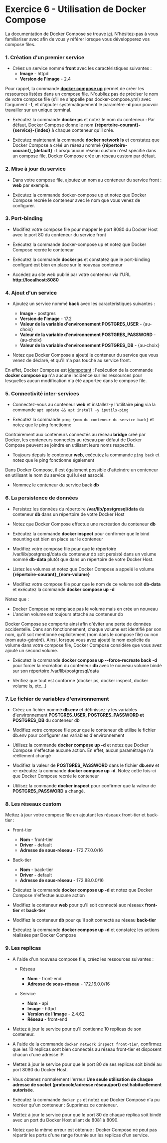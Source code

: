 # Exercice 6 - Utilisation de Docker Compose

La documentation de Docker Compose se trouve [ici](https://docs.docker.com/reference/compose-file/). N'hésitez-pas à vous familiariser avec afin de vous y référer lorsque vous développerez vos compose files.

### 1. Création d'un premier service

- Créez un service nommé **front** avec les caractéristiques suivantes :
    - **Image** - httpd
    - **Version de l'image** - 2.4

Pour rappel, la commande **[docker compose up](https://docs.docker.com/reference/cli/docker/compose/up/)** permet de créer les ressources listées dans un compose file. N'oubliez pas de préciser le nom de votre compose file (s'il ne s'appelle pas docker-compose.yml) avec l'argument **-f**, et d'ajouter systématiquement le paramètre **-d** pour pouvoir travailler sur un unique terminal.

- Exécutez la commande **docker ps** et notez le nom du conteneur : Par défaut, Docker Compose donne le nom **{répertoire-courant}-{service}-{index}** à chaque conteneur qu'il crée.

- Exécutez maintenant la commande **docker network ls** et constatez que Docker Compose a créé un réseau nommé **{répertoire-courant}_{default}** : Lorsqu'aucun réseau custom n'est spécifié dans un compose file, Docker Compose crée un réseau custom par défaut.

### 2. Mise à jour du service

- Dans votre compose file, ajoutez un nom au conteneur du service front : **web** par exemple.

- Exécutez la commande docker-compose up et notez que Docker Compose recrée le conteneur avec le nom que vous venez de configurer.

### 3. Port-binding

- Modifiez votre compose file pour mapper le port 8080 du Docker Host avec le port 80 du conteneur du service front

- Exécutez la commande docker-compose up et notez que Docker Compose recrée le conteneur

- Exécutez la commande **docker ps** et constatez que le port-binding configuré est bien en place sur le nouveau conteneur

- Accédez au site web publié par votre conteneur via l'URL **http://localhost:8080**

### 4. Ajout d'un service

- Ajoutez un service nommé **back** avec les caractéristiques suivantes :
    - **Image** - postgres
    - **Version de l'image** - 17.2
    - **Valeur de la variable d'environnement POSTGRES_USER** - {au-choix}
    - **Valeur de la variable d'environnement POSTGRES_PASSWORD** - {au-choix}
    - **Valeur de la variable d'environnement POSTGRES_DB** - {au-choix}

- Notez que Docker Compose a ajouté le conteneur du service que vous venez de déclaré, et qu'il n'a pas touché au service front.

En effet, Docker Compose est [idempotant](https://fr.wikipedia.org/wiki/Idempotence) : l'exécution de la commande **docker compose up** n'a aucune incidence sur les ressources pour lesquelles aucun modification n'a été apportée dans le compose file.

### 5. Connectivité inter-services

- Connectez-vous au conteneur **web** et installez-y l'utilitaire **ping** via la commande `apt update && apt install -y iputils-ping`

- Exécutez la commande `ping {nom-du-conteneur-du-service-back}` et notez que le ping fonctionne

Contrairement aux conteneurs connectés au réseau **bridge** créé par Docker, les conteneurs connectés au réseau par défaut de Docker Compose peuvent se joindre en utilisant leurs noms respectifs.

- Toujours depuis le conteneur **web**, exécutez la commande `ping back` et notez que le ping fonctionne également

Dans Docker Compose, il est également possible d'atteindre un conteneur en utilisant le nom du service qui lui est associé.

- Nommez le conteneur du service back **db**

### 6. La persistence de données

- Persistez les données du répertoire **/var/lib/postgresql/data** du conteneur **db** dans un répertoire de votre Docker Host

- Notez que Docker Compose effectue une recréation du conteneur **db**

- Exécutez la commande **docker inspect** pour confirmer que le bind mounting est bien en place sur le conteneur

- Modifiez votre compose file pour que le répertoire /var/lib/postgresql/data du conteneur db soit persisté dans un volume nommé **db-data** plutôt que dans un répertoire de votre Docker Host.

- Listez les volumes et notez que Docker Compose a appelé le volume **{répertoire-courant}_{nom-volume}**

- Modifiez votre compose file pour que le nom de ce volume soit **db-data** et exécutez la commande **docker compose up -d**

Notez que :

- Docker Compose ne remplace pas le volume mais en crée un nouveau
- L'ancien volume est toujours attaché au conteneur db

Docker Compose se comporte ainsi afin d'éviter une perte de données accidentelle. Dans son fonctionnement, chaque volume est identifié par son nom, qu'il soit mentionné explicitement (nom dans le compose file) ou non (nom auto-généré). Ainsi, lorsque vous avez ajouté le nom explicite du volume dans votre compose file, Docker Compose considère que vous avez ajouté un second volume.

- Exécutez la commande **docker compose up --force-recreate back -d** pour forcer la recréation du conteneur **db** avec le nouveau volume bindé sur son répertoire /var/lib/postgresql/data

- Vérifiez que tout est conforme (docker ps, docker inspect, docker volume ls, etc...)

### 7. Le fichier de variables d'environnement

- Créez un fichier nommé **db.env** et définissez-y les variables d'environnement **POSTGRES_USER, POSTGRES_PASSWORD et POSTGRES_DB** du conteneur db

- Modifiez votre compose file pour que le conteneur db utilise le fichier db.env pour configurer ses variables d'environnement

- Utilisez la commande **docker compose up -d** et notez que Docker Compose n'effectue aucune action. En effet, aucun paramétrage n'a réèllement changé

- Modifiez la valeur de **POSTGRES_PASSWORD** dans le fichier **db.env** et re-exécutez la commande **docker compose up -d**. Notez cette fois-ci que Docker Compose recrée le conteneur

- Utilisez la commande **docker inspect** pour confirmer que la valeur de **POSTGRES_PASSWORD** a changé.


### 8. Les réseaux custom

Mettez à jour votre compose file en ajoutant les réseaux front-tier et back-tier :

- Front-tier
    - **Nom** - front-tier
    - **Driver** - default
    - **Adresse de sous-réseau** - 172.77.0.0/16

- Back-tier
    - **Nom** - back-tier
    - **Driver** - default
    - **Adresse de sous-réseau** - 172.88.0.0/16

- Exécutez la commande **docker compose up -d** et notez que Docker Compose n'effectue aucune action

- Modifiez le conteneur **web** pour qu'il soit connecté aux réseaux **front-tier** et **back-tier**

- Modifiez le conteneur **db** pour qu'il soit connecté au réseau **back-tier**

- Exécutez la commande **docker compose up -d** et constatez les actions réalisées par Docker Compose

### 9. Les replicas

- A l'aide d'un nouveau compose file, créez les ressources suivantes :

    - Réseau
        - **Nom** - front-end
        - **Adresse de sous-réseau** - 172.16.0.0/16

    - Service
        - **Nom** - api
        - **Image** - httpd
        - **Version de l'image** - 2.4.62
        - **Réseau** - front-end

- Mettez à jour le service pour qu'il contienne 10 replicas de son conteneur.

- A l'aide de la commande `docker network inspect front-tier`, confirmez que les 10 replicas sont bien connectés au réseau front-tier et disposent chacun d'une adresse IP.

- Mettez à jour le service pour que le port 80 de ses replicas soit bindé au port 8080 du Docker Host.

- Vous obtenez normalement l'erreur **Une seule utilisation de chaque adresse de socket (protocole/adresse réseau/port) est habituellement autorisée**.

- Exécutez la commande `docker ps` et notez que Docker Compose n'a pu recréer qu'un conteneur : Supprimez ce conteneur.

- Mettez à jour le service pour que le port 80 de chaque replica soit bindé avec un port du Docker Host allant de 8081 à 8090.

- Notez que la même erreur est obtenue : Docker Compose ne peut pas répartir les ports d'une range fournie sur les replicas d'un service.